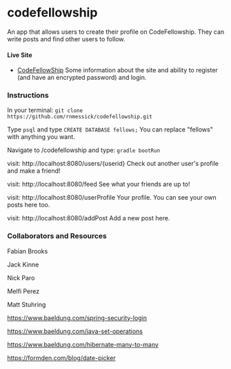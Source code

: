 # codefellowship

An app that allows users to create their profile on CodeFellowship. They can write posts and find other users to follow.

#### Live Site

- [CodeFellowShip](http://codefellowshipblogger-env.dm5sqkm7uk.us-west-2.elasticbeanstalk.com) Some information about the site and ability to register (and have an encrypted password) and login.

### Instructions

In your terminal:
`git clone https://github.com/rnmessick/codefellowship.git`

Type `psql` and type `CREATE DATABASE fellows;` You can replace "fellows" with anything you want.

Navigate to /codefellowship and
type:
`gradle bootRun`

visit: http://localhost:8080/users/{userid}
Check out another user's profile and make a friend!

visit: http://localhost:8080/feed
See what your friends are up to!

visit: http://localhost:8080/userProfile
Your profile. You can see your own posts here too.

visit: http://localhost:8080/addPost
Add a new post here.

### Collaborators and Resources

Fabian Brooks

Jack Kinne

Nick Paro

Melfi Perez

Matt Stuhring

https://www.baeldung.com/spring-security-login

https://www.baeldung.com/java-set-operations

https://www.baeldung.com/hibernate-many-to-many

https://formden.com/blog/date-picker
